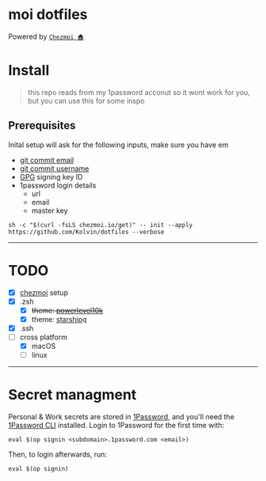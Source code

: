 # moi dotfiles
Powered by [`Chezmoi 🏠`](https://www.chezmoi.io/)

# Install

> this repo reads from my 1password acconut so it wont work for you, but you can use this for some inspo

## Prerequisites
Inital setup will ask for the following inputs, make sure you have em
 - [git commit email](https://docs.github.com/en/account-and-profile/setting-up-and-managing-your-github-user-account/managing-email-preferences/setting-your-commit-email-address)
 - [git commit username](https://docs.github.com/en/get-started/getting-started-with-git/setting-your-username-in-git)
 - [GPG](https://docs.github.com/en/authentication/managing-commit-signature-verification/telling-git-about-your-signing-key) signing key ID
 - 1password login details
   - url
   - email
   - master key
```
sh -c "$(curl -fsLS chezmoi.io/get)" -- init --apply https://github.com/Kolvin/dotfiles --verbose
```
___
# TODO
- [x] [chezmoi](https://www.chezmoi.io/) setup
- [x] .zsh
  - [x] ~~theme: [powerlevel10k](https://github.com/romkatv/powerlevel10k)~~
  - [x] theme: [starship](https://starship.rs/)q
- [x] .ssh
- [ ] cross platform
  - [x] macOS
  - [ ] linux 

___

# Secret managment
Personal & Work secrets are stored in [1Password](https://1password.com/), and you'll need
the [1Password
CLI](https://support.1password.com/command-line-getting-started/) installed.
Login to 1Password for the first time with:
```
eval $(op signin <subdomain>.1password.com <email>)
```

Then, to login afterwards, run:
```
eval $(op signin)
```